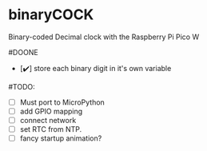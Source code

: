 # binaryCOCK
Binary-coded Decimal clock with the Raspberry Pi Pico W

#DOONE
- [✔️] store each binary digit in it's own variable

#TODO:
- [ ] Must port to MicroPython
- [ ] add GPIO mapping 
- [ ] connect network
- [ ] set RTC from NTP. 
- [ ] fancy startup animation?

